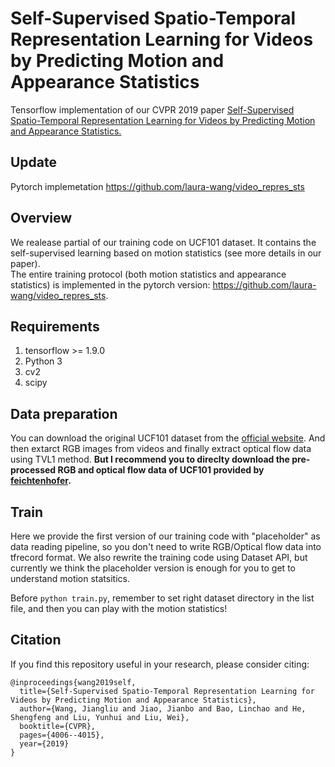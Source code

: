 #  Self-Supervised Spatio-Temporal Representation Learning for Videos by Predicting Motion and Appearance Statistics
Tensorflow implementation of our CVPR 2019 paper [Self-Supervised Spatio-Temporal Representation Learning for Videos by Predicting Motion and Appearance Statistics.](http://openaccess.thecvf.com/content_CVPR_2019/html/Wang_Self-Supervised_Spatio-Temporal_Representation_Learning_for_Videos_by_Predicting_Motion_and_CVPR_2019_paper.html)

## Update

Pytorch implemetation https://github.com/laura-wang/video_repres_sts


## Overview
We realease partial of our training code on UCF101 dataset. It contains the self-supervised learning based on motion statistics (see more details in our paper).    
The entire training protocol (both motion statistics and appearance statistics) is implemented in the pytorch version: https://github.com/laura-wang/video_repres_sts.

## Requirements
1. tensorflow >= 1.9.0
2. Python 3
3. cv2
4. scipy

## Data preparation

You can download the original UCF101 dataset from the [official website](https://www.crcv.ucf.edu/data/UCF101.php). And then extarct RGB images from videos and finally extract optical flow data using TVL1 method. **But I recommend you to direclty download the pre-processed RGB and optical flow data of UCF101 provided by [feichtenhofer](https://github.com/feichtenhofer/twostreamfusion).** 

## Train
Here we provide the first version of our training code with "placeholder" as data reading pipeline, so you don't need to write RGB/Optical flow data into tfrecord format. We also rewrite the training code using Dataset API, but currently we think the placeholder version is enough for you to get to understand motion statsitics. 

Before `python train.py`, remember to set right dataset directory in the list file, and then you can play with the motion statistics!

## Citation

If you find this repository useful in your research, please consider citing:

```
@inproceedings{wang2019self,
  title={Self-Supervised Spatio-Temporal Representation Learning for Videos by Predicting Motion and Appearance Statistics},
  author={Wang, Jiangliu and Jiao, Jianbo and Bao, Linchao and He, Shengfeng and Liu, Yunhui and Liu, Wei},
  booktitle={CVPR},
  pages={4006--4015},
  year={2019}
}
```


